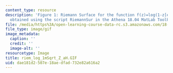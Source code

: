 ```yaml
---
content_type: resource
description: 'Figure 1: Riemann Surface for the function f(z)=log(1-z[exp]1/2). Picture
  obtained using the script RiemannSur in the Athena 18.04 MatLab Toolkit.'
file: /media/https%3A/open-learning-course-data-rc.s3.amazonaws.com/18-04-complex-variables-with-applications-fall-1999/dae181d2507e18aedfad732e82a616a2_riem_log_1mSqrt_Z_aH.GIF
file_type: image/gif
image_metadata:
  caption: ''
  credit: ''
  image-alt: ''
resourcetype: Image
title: riem_log_1mSqrt_Z_aH.GIF
uid: dae181d2-507e-18ae-dfad-732e82a616a2
---
```


